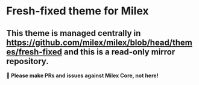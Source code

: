 # Fresh-fixed theme for Milex

## This theme is managed centrally in https://github.com/milex/milex/blob/head/themes/fresh-fixed and this is a read-only mirror repository.

**📣 Please make PRs and issues against Milex Core, not here!**
